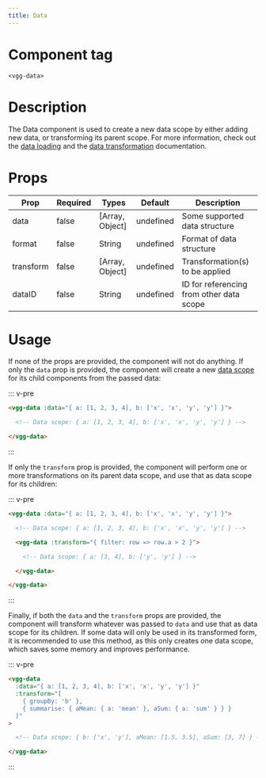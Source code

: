 ```yaml
---
title: Data
---
```


# Component tag

`<vgg-data>`

# Description

The Data component is used to create a new data scope by either adding new
data, or transforming its parent scope. For more information, check out the
[data loading](../concepts/data-loading.md) and the
[data transformation](../concepts/transforming-data.md) documentation.

# Props

| Prop      | Required | Types           | Default   | Description                              |
| --------- | -------- | --------------- | --------- | ---------------------------------------- |
| data      | false    | [Array, Object] | undefined | Some supported data structure            |
| format    | false    | String          | undefined | Format of data structure                 |
| transform | false    | [Array, Object] | undefined | Transformation(s) to be applied          |
| dataID    | false    | String          | undefined | ID for referencing from other data scope | 

# Usage

If none of the props are provided, the component will not do anything. If only
the `data` prop is provided, the component will create a new
[data scope](../concepts/data-loading.md#data-scope) for its child components
from the passed data:

::: v-pre
```html
<vgg-data :data="{ a: [1, 2, 3, 4], b: ['x', 'x', 'y', 'y'] }">

  <!-- Data scope: { a: [1, 2, 3, 4], b: ['x', 'x', 'y', 'y'] } -->

</vgg-data>
```
:::

If only the `transform` prop is provided, the component will perform one or
more transformations on its parent data scope, and use that as data scope for
its children:

::: v-pre
```html
<vgg-data :data="{ a: [1, 2, 3, 4], b: ['x', 'x', 'y', 'y'] }">

  <!-- Data scope: { a: [1, 2, 3, 4], b: ['x', 'x', 'y', 'y'] } -->

  <vgg-data :transform="{ filter: row => row.a > 2 }">

    <!-- Data scope: { a: [3, 4], b: ['y', 'y'] } -->

  </vgg-data>

</vgg-data>
```
:::

Finally, if both the `data` and the `transform` props are provided, the component
will transform whatever was passed to `data` and use that as data scope for its
children. If some data will only be used in its transformed form, it is
recommended to use this method, as this only creates one data scope, which saves
some memory and improves performance.

::: v-pre
```html
<vgg-data
  :data="{ a: [1, 2, 3, 4], b: ['x', 'x', 'y', 'y'] }"
  :transform="[
    { groupBy: 'b' },
    { summarise: { aMean: { a: 'mean' }, aSum: { a: 'sum' } } }
  ]"
>

  <!-- Data scope: { b: ['x', 'y'], aMean: [1.5, 3.5], aSum: [3, 7] } -->

</vgg-data>
```
:::

